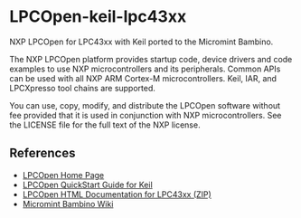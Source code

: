 LPCOpen-keil-lpc43xx
====================
NXP LPCOpen for LPC43xx with Keil ported to the Micromint Bambino.

The NXP LPCOpen platform provides startup code, device drivers and
code examples to use NXP microcontrollers and its peripherals.
Common APIs can be used with all NXP ARM Cortex-M microcontrollers.
Keil, IAR, and LPCXpresso tool chains are supported.

You can use, copy, modify, and distribute the LPCOpen software
without fee provided that it is used in conjunction with
NXP microcontrollers. See the LICENSE file for the full text
of the NXP license.

References
----------
* [LPCOpen Home Page](http://www.lpcware.com/lpcopen)
* [LPCOpen QuickStart Guide for Keil](http://www.lpcware.com/content/project/lpcopen-platform-nxp-lpc-microcontrollers/lpcopen-v200-quickstart-guides/lpcopen)
* [LPCOpen HTML Documentation for LPC43xx (ZIP)](http://www.lpcware.com/system/files/lpcopen_2_12_docs_18xx_43xx.zip)
* [Micromint Bambino Wiki](http://wiki.micromint.com/index.php/Bambino_Documentation)

